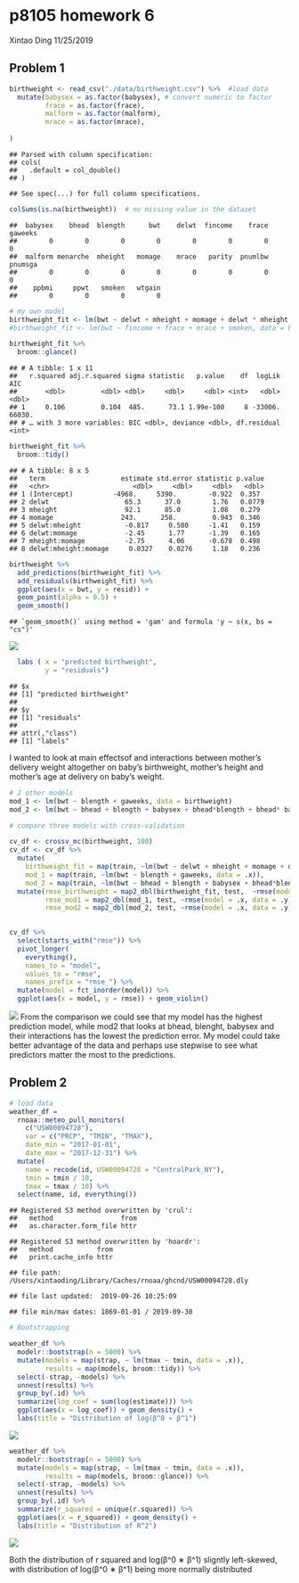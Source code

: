 p8105 homework 6
================
Xintao Ding
11/25/2019

## Problem 1

``` r
birthweight <- read_csv("./data/birthweight.csv") %>%  #load data
  mutate(babysex = as.factor(babysex), # convert numeric to factor
         frace = as.factor(frace),
         malform = as.factor(malform),
         mrace = as.factor(mrace),
         
)
```

    ## Parsed with column specification:
    ## cols(
    ##   .default = col_double()
    ## )

    ## See spec(...) for full column specifications.

``` r
colSums(is.na(birthweight))  # no missing value in the dataset
```

    ##  babysex    bhead  blength      bwt    delwt  fincome    frace  gaweeks 
    ##        0        0        0        0        0        0        0        0 
    ##  malform menarche  mheight   momage    mrace   parity  pnumlbw  pnumsga 
    ##        0        0        0        0        0        0        0        0 
    ##    ppbmi     ppwt   smoken   wtgain 
    ##        0        0        0        0

``` r
# my own model 
birthweight_fit <- lm(bwt ~ delwt + mheight + momage + delwt * mheight + delwt * momage + mheight * momage + delwt * momage * mheight, data = birthweight)
#birthweight_fit <- lm(bwt ~ fincome + frace + mrace + smoken, data = birthweight)

birthweight_fit %>% 
  broom::glance()
```

    ## # A tibble: 1 x 11
    ##   r.squared adj.r.squared sigma statistic   p.value    df  logLik    AIC
    ##       <dbl>         <dbl> <dbl>     <dbl>     <dbl> <int>   <dbl>  <dbl>
    ## 1     0.106         0.104  485.      73.1 1.99e-100     8 -33006. 66030.
    ## # … with 3 more variables: BIC <dbl>, deviance <dbl>, df.residual <int>

``` r
birthweight_fit %>% 
  broom::tidy()
```

    ## # A tibble: 8 x 5
    ##   term                   estimate std.error statistic p.value
    ##   <chr>                     <dbl>     <dbl>     <dbl>   <dbl>
    ## 1 (Intercept)          -4968.     5390.        -0.922  0.357 
    ## 2 delwt                   65.3      37.0        1.76   0.0779
    ## 3 mheight                 92.1      85.0        1.08   0.279 
    ## 4 momage                 243.      258.         0.943  0.346 
    ## 5 delwt:mheight           -0.817     0.580     -1.41   0.159 
    ## 6 delwt:momage            -2.45      1.77      -1.39   0.165 
    ## 7 mheight:momage          -2.75      4.06      -0.678  0.498 
    ## 8 delwt:mheight:momage     0.0327    0.0276     1.18   0.236

``` r
birthweight %>% 
  add_predictions(birthweight_fit) %>% 
  add_residuals(birthweight_fit) %>% 
  ggplot(aes(x = bwt, y = resid)) +
  geom_point(alpha = 0.5) +
  geom_smooth()
```

    ## `geom_smooth()` using method = 'gam' and formula 'y ~ s(x, bs = "cs")'

![](p8105_homework6_xd2222_files/figure-gfm/unnamed-chunk-1-1.png)<!-- -->

``` r
  labs ( x = "predicted birthweight", 
         y = "residuals")
```

    ## $x
    ## [1] "predicted birthweight"
    ## 
    ## $y
    ## [1] "residuals"
    ## 
    ## attr(,"class")
    ## [1] "labels"

I wanted to look at main effectsof and interactions between mother’s
delivery weight altogether on baby’s birthweight, mother’s height and
mother’s age at delivery on baby’s weight.

``` r
# 2 other models
mod_1 <- lm(bwt ~ blength + gaweeks, data = birthweight)
mod_2 <- lm(bwt ~ bhead + blength + babysex + bhead*blength + bhead* babysex + blength*babysex + bhead * blength * babysex, data = birthweight)

# compare three models with cross-validation

cv_df <- crossv_mc(birthweight, 100)
cv_df <- cv_df %>% 
  mutate(
    birthweight_fit = map(train, ~lm(bwt ~ delwt + mheight + momage + delwt * mheight + delwt * momage + mheight * momage + delwt * momage * mheight, data = .x)),
    mod_1 = map(train, ~lm(bwt ~ blength + gaweeks, data = .x)),
    mod_2 = map(train, ~lm(bwt ~ bhead + blength + babysex + bhead*blength + bhead* babysex + blength*babysex + bhead * blength * babysex, data = .x))) %>% 
  mutate(rmse_birthweight = map2_dbl(birthweight_fit, test,  ~rmse(model = .x, data = .y)),
         rmse_mod1 = map2_dbl(mod_1, test, ~rmse(model = .x, data = .y)),
         rmse_mod2 = map2_dbl(mod_2, test, ~rmse(model = .x, data = .y)))
  

cv_df %>% 
  select(starts_with("rmse")) %>% 
  pivot_longer(
    everything(),
    names_to = "model", 
    values_to = "rmse",
    names_prefix = "rmse_") %>% 
  mutate(model = fct_inorder(model)) %>% 
  ggplot(aes(x = model, y = rmse)) + geom_violin()
```

![](p8105_homework6_xd2222_files/figure-gfm/unnamed-chunk-2-1.png)<!-- -->
From the comparison we could see that my model has the highest
prediction model, while mod2 that looks at bhead, blenght, babysex and
their interactions has the lowest the prediction error. My model could
take better advantage of the data and perhaps use stepwise to see what
predictors matter the most to the predictions.

## Problem 2

``` r
# load data
weather_df = 
  rnoaa::meteo_pull_monitors(
    c("USW00094728"),
    var = c("PRCP", "TMIN", "TMAX"), 
    date_min = "2017-01-01",
    date_max = "2017-12-31") %>%
  mutate(
    name = recode(id, USW00094728 = "CentralPark_NY"),
    tmin = tmin / 10,
    tmax = tmax / 10) %>%
  select(name, id, everything())
```

    ## Registered S3 method overwritten by 'crul':
    ##   method                 from
    ##   as.character.form_file httr

    ## Registered S3 method overwritten by 'hoardr':
    ##   method           from
    ##   print.cache_info httr

    ## file path:          /Users/xintaoding/Library/Caches/rnoaa/ghcnd/USW00094728.dly

    ## file last updated:  2019-09-26 10:25:09

    ## file min/max dates: 1869-01-01 / 2019-09-30

``` r
# Bootstrapping

weather_df %>% 
  modelr::bootstrap(n = 5000) %>% 
  mutate(models = map(strap, ~ lm(tmax ~ tmin, data = .x)),
         results = map(models, broom::tidy)) %>% 
  select(-strap, -models) %>% 
  unnest(results) %>% 
  group_by(.id) %>% 
  summarize(log_coef = sum(log(estimate))) %>% 
  ggplot(aes(x = log_coef)) + geom_density() +
  labs(title = "Distribution of log(β^0 ∗ β^1")
```

![](p8105_homework6_xd2222_files/figure-gfm/unnamed-chunk-4-1.png)<!-- -->

``` r
weather_df %>% 
  modelr::bootstrap(n = 5000) %>% 
  mutate(models = map(strap, ~ lm(tmax ~ tmin, data = .x)),
         results = map(models, broom::glance)) %>% 
  select(-strap, -models) %>% 
  unnest(results) %>% 
  group_by(.id) %>% 
  summarize(r_squared = unique(r.squared)) %>% 
  ggplot(aes(x = r_squared)) + geom_density() +
  labs(title = "Distribution of R^2")
```

![](p8105_homework6_xd2222_files/figure-gfm/unnamed-chunk-4-2.png)<!-- -->

Both the distribution of r squared and log(β^0 ∗ β^1) sligntly
left-skewed, with distribution of log(β^0 ∗ β^1) being more normally
distributed
